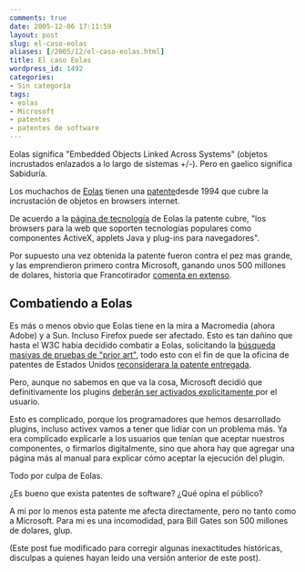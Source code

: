 ```yaml
---
comments: true
date: 2005-12-06 17:11:59
layout: post
slug: el-caso-eolas
aliases: [/2005/12/el-caso-eolas.html]
title: El caso Eolas
wordpress_id: 1492
categories:
- Sin categoría
tags:
- eolas
- Microsoft
- patentes
- patentes de software
---
```


Eolas significa "Embedded Objects Linked Across Systems" (objetos incrustados enlazados a lo largo de sistemas +/-). Pero en gaelico significa Sabiduría.

Los muchachos de [Eolas](http://www.eolas.com/) tienen una [patente](http://164.195.100.11/netacgi/nph-Parser?Sect1=PTO1&Sect2=HITOFF&d=PALL&p=1&u=/netahtml/srchnum.htm&r=1&f=G&l=50&s1='5838906'.WKU.&OS=PN/5838906&RS=PN/5838906)desde 1994 que cubre la incrustación de objetos en browsers internet.

De acuerdo a la [página de tecnología](http://www.eolas.com/technology.html) de Eolas la patente cubre, "los browsers para la web que soporten tecnologías populares como componentes ActiveX, applets Java y plug-ins para navegadores".

Por supuesto una vez obtenida la patente fueron contra el pez mas grande, y las emprendieron primero contra Microsoft, ganando unos 500 millones de dolares, historia que Francotirador [comenta en extenso](http://www.argonave.com/francotirador/archives/2005/12/licencia_para_matar.html).


## Combatiendo a Eolas

Es más o menos obvio que Eolas tiene en la mira a Macromedia (ahora Adobe) y a Sun. Incluso Firefox puede ser afectado. Esto es tan dañino que hasta el W3C habia decidido combatir a Eolas, solicitando la [búsqueda masivas de pruebas de "prior art"](http://news.com.com/Web+patent+critics+spotlight+old+technology/2100-1028_3-5100693.html?tag=nl), todo esto con el fin de que la oficina de patentes de Estados Unidos [reconsiderara la patente entregada](http://news.com.com/2100-1032_3-5106129.html).

Pero, aunque no sabemos en que va la cosa, Microsoft decidió que definitivamente los plugins [deberán ser activados explícitamente ](http://news.com.com/Microsoft+tweaks+browser+to+avoid+liability/2100-1012_3-5980658.html)por el usuario.

Esto es complicado, porque los programadores que hemos desarrollado plugins, incluso activex vamos a tener que lidiar con un problema más. Ya era complicado explicarle a los usuarios que tenían que aceptar nuestros componentes, o firmarlos digitalmente, sino que ahora hay que agregar una página más al manual para explicar cómo aceptar la ejecución del plugin.

Todo por culpa de Eolas.

¿Es bueno que exista patentes de software?
¿Qué opina el público?

A mi por lo menos esta patente me afecta directamente, pero no tanto como a Microsoft. Para mi es una incomodidad, para Bill Gates son 500 millones de dolares, glup.

(Este post fue modificado para corregir algunas inexactitudes históricas, disculpas a quienes hayan leido una versión anterior de este post).
